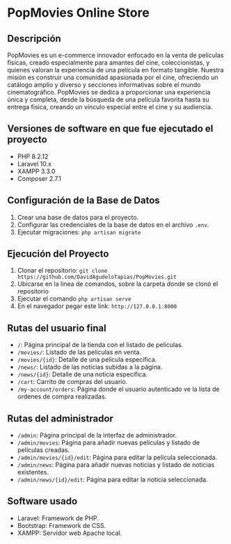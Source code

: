 # PopMovies Online Store

## Descripción
PopMovies es un e-commerce innovador enfocado en la venta de películas físicas, creado especialmente para amantes del cine, coleccionistas, y quienes valoran la experiencia de una película en formato tangible. Nuestra misión es construir una comunidad apasionada por el cine, ofreciendo un catálogo amplio y diverso y secciones informativas sobre el mundo cinematográfico. PopMovies se dedica a proporcionar una experiencia única y completa, desde la búsqueda de una película favorita hasta su entrega física, creando un vínculo especial entre el cine y su audiencia.

## Versiones de software en que fue ejecutado el proyecto
- PHP 8.2.12
- Laravel 10.x
- XAMPP 3.3.0
- Composer 2.7.1

## Configuración de la Base de Datos
1. Crear una base de datos para el proyecto.
2. Configurar las credenciales de la base de datos en el archivo `.env`.
3. Ejecutar migraciones: `php artisan migrate`

## Ejecución del Proyecto
1. Clonar el repositorio: `git clone https://github.com/DavidAgudeloTapias/PopMovies.git`
2. Ubicarse en la linea de comandos, sobre la carpeta donde se clonó el repositorio
3. Ejecutar el comando `php artisan serve`
4. En el navegador pegar  este link: `http://127.0.0.1:8000`

## Rutas del usuario final
- `/`: Página principal de la tienda con el listado de películas.
- `/movies/`: Listado de las películas en venta.
- `/movies/{id}`: Detalle de una película específica.
- `/news/`: Listado de las noticias subidas a la página.
- `/news/{id}`: Detalle de una noticia específica.
- `/cart`: Carrito de compras del usuario.
- `/my-account/orders`: Página donde el usuario autenticado ve la lista de ordenes de compra realizadas.

## Rutas del administrador
- `/admin`: Página principal de la interfaz de administrador.
- `/admin/movies`: Página para añadir nuevas películas y listado de películas creadas.
- `/admin/movies/{id}/edit`: Página para editar la película seleccionada.
- `/admin/news`: Página para añadir nuevas noticias y listado de noticias existentes.
- `/admin/news/{id}/edit`: Página para editar la noticia seleccionada.

## Software usado
- Laravel: Framework de PHP.
- Bootstrap: Framework de CSS.
- XAMPP: Servidor web Apache local.
